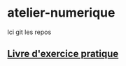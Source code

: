 # atelier-numerique

Ici git les repos

## [Livre d'exercice pratique](https://github.com/allen-smithee-dev/Le-livre-des-exercices-utiles/blob/master/README.md)
